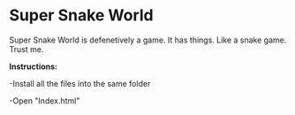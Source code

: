 # Super Snake World
Super Snake World is defenetively a game. It has things. Like a snake game. Trust me.

**Instructions:**

-Install all the files into the same folder

-Open "Index.html"
